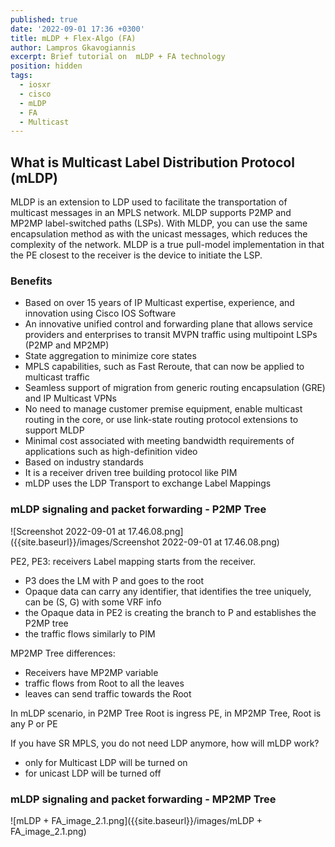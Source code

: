 ```yaml
---
published: true
date: '2022-09-01 17:36 +0300'
title: mLDP + Flex-Algo (FA)
author: Lampros Gkavogiannis
excerpt: Brief tutorial on  mLDP + FA technology
position: hidden
tags:
  - iosxr
  - cisco
  - mLDP
  - FA
  - Multicast
---
```

## What is Multicast Label Distribution Protocol (mLDP)

MLDP is an extension to LDP used to facilitate the transportation of multicast messages in an MPLS network. MLDP supports P2MP and MP2MP label-switched paths (LSPs). With MLDP, you can use the same encapsulation method as with the unicast messages, which reduces the complexity of the network. MLDP is a true pull-model implementation in that the PE closest to the receiver is the device to initiate the LSP.

### Benefits

- Based on over 15 years of IP Multicast expertise, experience, and innovation using Cisco IOS Software
- An innovative unified control and forwarding plane that allows service providers and enterprises to transit MVPN traffic using multipoint LSPs (P2MP and MP2MP)
- State aggregation to minimize core states
- MPLS capabilities, such as Fast Reroute, that can now be applied to multicast traffic
- Seamless support of migration from generic routing encapsulation (GRE) and IP Multicast VPNs
- No need to manage customer premise equipment, enable multicast routing in the core, or use link-state routing protocol extensions to support MLDP
- Minimal cost associated with meeting bandwidth requirements of applications such as high-definition video
- Based on industry standards
- It is a receiver driven tree building protocol like PIM
- mLDP uses the LDP Transport to exchange Label Mappings

### mLDP signaling and packet forwarding - P2MP Tree

![Screenshot 2022-09-01 at 17.46.08.png]({{site.baseurl}}/images/Screenshot 2022-09-01 at 17.46.08.png)

PE2, PE3: receivers
Label mapping starts from the receiver.
- P3 does the LM with P and goes to the root
- Opaque data can carry any identifier, that identifies the tree uniquely, can be (S, G) with some VRF info
- the Opaque data in PE2 is creating the branch to P and establishes the P2MP tree
- the traffic flows similarly to PIM

MP2MP Tree
differences: 
- Receivers have MP2MP variable
- traffic flows from Root to all the leaves
- leaves can send traffic towards the Root

In mLDP scenario, in P2MP Tree Root is ingress PE, in MP2MP Tree, Root is any P or PE

If you have SR MPLS, you do not need LDP anymore, how will mLDP work?
- only for Multicast LDP will be turned on
- for unicast LDP will be turned off

### mLDP signaling and packet forwarding - MP2MP Tree

![mLDP + FA_image_2.1.png]({{site.baseurl}}/images/mLDP + FA_image_2.1.png)


